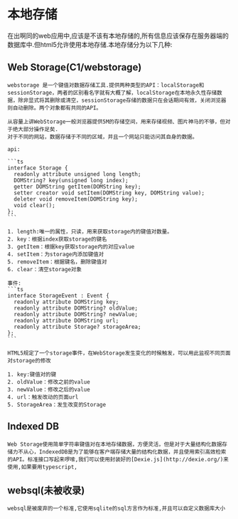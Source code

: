 # 本地存储

在出啊同的web应用中,应该是不该有本地存储的,所有信息应该保存在服务器端的数据库中.但html5允许使用本地存储.本地存储分为以下几种:

## Web Storage(C1/webstorage)

    webstorage 是一个键值对数据存储工具.提供两种类型的API：localStorage和sessionStorage，两者的区别看名字就有大概了解，localStorage在本地永久性存储数据，除非显式将其删除或清空，sessionStorage存储的数据只在会话期间有效，关闭浏览器则自动删除。两个对象都有共同的API。

    从容量上讲WebStorage一般浏览器提供5M的存储空间，用来存储视频、图片神马的不够，但对于绝大部分操作足矣.
    对于不同的网站，数据存储于不同的区域，并且一个网站只能访问其自身的数据。

    api:

    ```ts
    interface Storage {
      readonly attribute unsigned long length;
      DOMString? key(unsigned long index);
      getter DOMString getItem(DOMString key);
      setter creator void setItem(DOMString key, DOMString value);
      deleter void removeItem(DOMString key);
      void clear();
    };
    ```

    1. length:唯一的属性，只读，用来获取storage内的键值对数量。
    2. key：根据index获取storage的键名
    3. getItem：根据key获取storage内的对应value
    4. setItem：为storage内添加键值对
    5. removeItem：根据键名，删除键值对
    6. clear：清空storage对象

    事件:
    ```ts
    interface StorageEvent : Event {
      readonly attribute DOMString key;
      readonly attribute DOMString? oldValue;
      readonly attribute DOMString? newValue;
      readonly attribute DOMString url;
      readonly attribute Storage? storageArea;
    };
    ```

    HTML5规定了一个storage事件，在WebStorage发生变化的时候触发，可以用此监视不同页面对storage的修改

    1. key:键值对的键
    2. oldValue：修改之前的value
    3. newValue：修改之后的value
    4. url：触发改动的页面url
    5. StorageArea：发生改变的Storage

## Indexed DB

    Web Storage使用简单字符串键值对在本地存储数据，方便灵活，但是对于大量结构化数据存储力不从心，IndexedDB是为了能够在客户端存储大量的结构化数据，并且使用索引高效检索的API。标准接口写起来啰嗦,我们可以使用封装好的[Dexie.js](http://dexie.org/)来使用,如果要用typescript,


## websql(未被收录)

    websql是被废弃的一个标准,它使用sqlite的sql方言作为标准,并且可以自定义数据库大小
